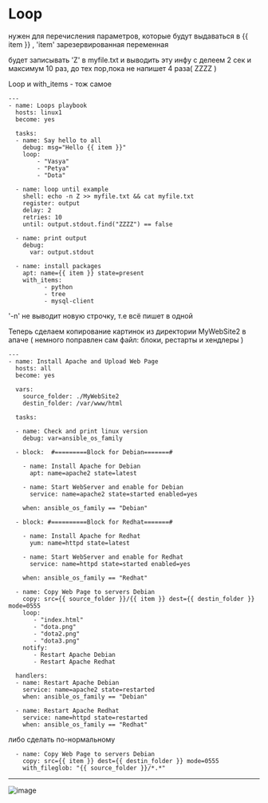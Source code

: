 # Loop
нужен для перечисления параметров, которые будут выдаваться в {{ item }} , 'item' зарезервированная переменная

будет записывать 'Z' в myfile.txt и выводить эту инфу с делеем 2 сек и максимум 10 раз, до тех пор,пока не напишет 4 раза( ZZZZ )

Loop и with_items - тож самое
```
---
- name: Loops playbook
  hosts: linux1
  become: yes

  tasks:
  - name: Say hello to all
    debug: msg="Hello {{ item }}"
    loop:
        - "Vasya"
        - "Petya"
        - "Dota"

  - name: loop until example
    shell: echo -n Z >> myfile.txt && cat myfile.txt
    register: output
    delay: 2
    retries: 10
    until: output.stdout.find("ZZZZ") == false

  - name: print output
    debug:
      var: output.stdout

  - name: install packages
    apt: name={{ item }} state=present
    with_items:
          - python
          - tree
          - mysql-client
```
'-n' не выводит новую строчку, т.е всё пишет в одной

Теперь сделаем копирование картинок из директории MyWebSite2 в апаче ( немного поправлен сам файл: блоки, рестарты и хендлеры )
```
---
- name: Install Apache and Upload Web Page
  hosts: all
  become: yes

  vars:
    source_folder: ./MyWebSite2
    destin_folder: /var/www/html

  tasks:

  - name: Check and print linux version
    debug: var=ansible_os_family

  - block:  #=========Block for Debian=======#

    - name: Install Apache for Debian
      apt: name=apache2 state=latest

    - name: Start WebServer and enable for Debian
      service: name=apache2 state=started enabled=yes

    when: ansible_os_family == "Debian"

  - block: #==========Block for Redhat=======#

    - name: Install Apache for Redhat
      yum: name=httpd state=latest

    - name: Start WebServer and enable for Redhat
      service: name=httpd state=started enabled=yes

    when: ansible_os_family == "Redhat"

  - name: Copy Web Page to servers Debian
    copy: src={{ source_folder }}/{{ item }} dest={{ destin_folder }} mode=0555
    loop:
       - "index.html"
       - "dota.png"
       - "dota2.png"
       - "dota3.png"
    notify:
       - Restart Apache Debian
       - Restart Apache Redhat

  handlers:
  - name: Restart Apache Debian
    service: name=apache2 state=restarted
    when: ansible_os_family == "Debian"

  - name: Restart Apache Redhat
    service: name=httpd state=restarted
    when: ansible_os_family == "Redhat"
```
либо сделать по-нормальному
```
  - name: Copy Web Page to servers Debian
    copy: src={{ item }} dest={{ destin_folder }} mode=0555
    with_fileglob: "{{ source_folder }}/*.*"
```
---

![image](https://github.com/user-attachments/assets/f8a62e32-cf52-44e0-9f0e-9818b646a45a)
